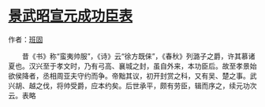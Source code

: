 # [景武昭宣元成功臣表](http://so.gushiwen.org/guwen/bookv_3758.aspx)

作者：[班固](http://so.gushiwen.org/author_398.aspx)

　　昔《书》称“蛮夷帅服”，《诗》云“徐方既俫”，《春秋》列潞子之爵，许其慕诸夏也。汉兴至于孝文时，乃有弓高、襄城之封，虽自外来，本功臣后。故至孝景始欲侯降者，丞相周亚夫守约而争。帝黜其议，初开封赏之科，又有吴、楚之事。武兴胡、越之伐，将帅受爵，应本约矣。后世承平，颇有劳臣，辑而序之，续元功次云。表略

